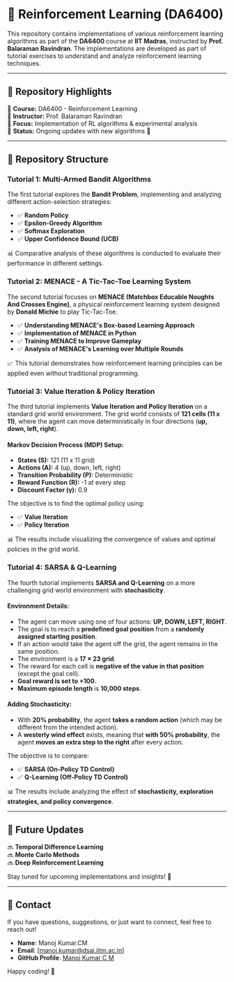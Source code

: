 # 🚀 Reinforcement Learning (DA6400)  

This repository contains implementations of various reinforcement learning algorithms as part of the **DA6400** course at **IIT Madras**, instructed by **Prof. Balaraman Ravindran**. The implementations are developed as part of tutorial exercises to understand and analyze reinforcement learning techniques.

---

## 📌 Repository Highlights  

🔹 **Course:** DA6400 - Reinforcement Learning  
🔹 **Instructor:** Prof. Balaraman Ravindran  
🔹 **Focus:** Implementation of RL algorithms & experimental analysis  
🔹 **Status:** Ongoing updates with new algorithms 🚀  

---

## 📂 Repository Structure  

###  **Tutorial 1: Multi-Armed Bandit Algorithms**  
The first tutorial explores the **Bandit Problem**, implementing and analyzing different action-selection strategies:  

- ✅ **Random Policy**  
- ✅ **Epsilon-Greedy Algorithm**  
- ✅ **Softmax Exploration**  
- ✅ **Upper Confidence Bound (UCB)**  

📊 Comparative analysis of these algorithms is conducted to evaluate their performance in different settings.

### **Tutorial 2: MENACE - A Tic-Tac-Toe Learning System**  
The second tutorial focuses on **MENACE (Matchbox Educable Noughts And Crosses Engine)**, a physical reinforcement learning system designed by **Donald Michie** to play Tic-Tac-Toe.  

- ✅ **Understanding MENACE's Box-based Learning Approach**  
- ✅ **Implementation of MENACE in Python**  
- ✅ **Training MENACE to Improve Gameplay**  
- ✅ **Analysis of MENACE's Learning over Multiple Rounds**  

📈 This tutorial demonstrates how reinforcement learning principles can be applied even without traditional programming.  

###  **Tutorial 3: Value Iteration & Policy Iteration**  
The third tutorial implements **Value Iteration and Policy Iteration** on a standard grid world environment. The grid world consists of **121 cells (11 x 11)**, where the agent can move deterministically in four directions (**up, down, left, right**).

#### **Markov Decision Process (MDP) Setup:**
- **States (S):** 121 (11 x 11 grid)
- **Actions (A):** 4 (up, down, left, right)
- **Transition Probability (P):** Deterministic
- **Reward Function (R):** -1 at every step
- **Discount Factor (γ):** 0.9

The objective is to find the optimal policy using:
- ✅ **Value Iteration**
- ✅ **Policy Iteration**

📊 The results include visualizing the convergence of values and optimal policies in the grid world.

###  **Tutorial 4: SARSA & Q-Learning**  
The fourth tutorial implements **SARSA and Q-Learning** on a more challenging grid world environment with **stochasticity**.

#### **Environment Details:**  
- The agent can move using one of four actions: **UP, DOWN, LEFT, RIGHT**.  
- The goal is to reach a **predefined goal position** from a **randomly assigned starting position**.  
- If an action would take the agent off the grid, the agent remains in the same position.  
- The environment is a **17 × 23 grid**.  
- The reward for each cell is **negative of the value in that position** (except the goal cell).  
- **Goal reward is set to +100**.  
- **Maximum episode length** is **10,000 steps**.

#### **Adding Stochasticity:**
- With **20% probability**, the agent **takes a random action** (which may be different from the intended action).  
- A **westerly wind effect** exists, meaning that **with 50% probability**, the agent **moves an extra step to the right** after every action.  

The objective is to compare:
- ✅ **SARSA (On-Policy TD Control)**  
- ✅ **Q-Learning (Off-Policy TD Control)**  

📊 The results include analyzing the effect of **stochasticity, exploration strategies, and policy convergence**.

---

## 🔮 Future Updates  

🔜 **Temporal Difference Learning**  
🔜 **Monte Carlo Methods**  
🔜 **Deep Reinforcement Learning**  

Stay tuned for upcoming implementations and insights! 🎯  

---

## 📧 Contact  

If you have questions, suggestions, or just want to connect, feel free to reach out!  

- **Name**: Manoj Kumar.CM  
- **Email**: [manoj.kumar@dsai.iitm.ac.in]  
- **GitHub Profile**: [Manoj Kumar C M](https://github.com/MANOJKUMAR-CM)  

Happy coding! 🚀
